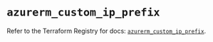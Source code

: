 # `azurerm_custom_ip_prefix`

Refer to the Terraform Registry for docs: [`azurerm_custom_ip_prefix`](https://registry.terraform.io/providers/hashicorp/azurerm/3.104.0/docs/resources/custom_ip_prefix).
